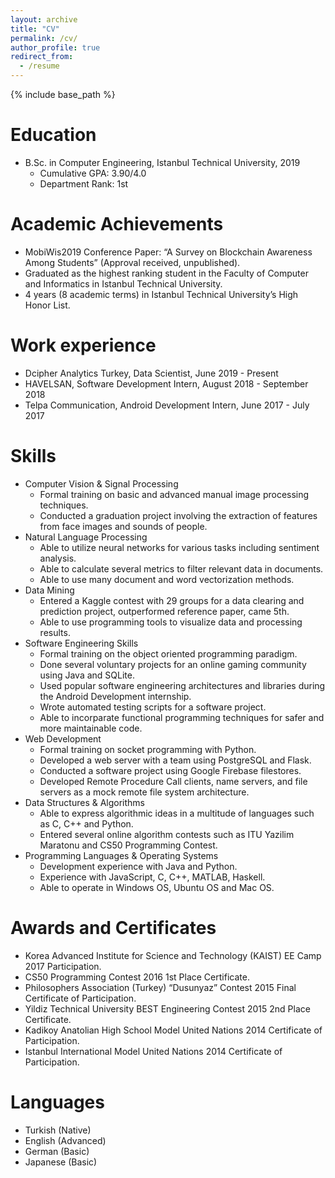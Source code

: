 ```yaml
---
layout: archive
title: "CV"
permalink: /cv/
author_profile: true
redirect_from:
  - /resume
---
```


{% include base_path %}

Education
======
* B.Sc. in Computer Engineering, Istanbul Technical University, 2019
  * Cumulative GPA: 3.90/4.0
  * Department Rank: 1st

Academic Achievements
======
* MobiWis2019 Conference Paper: “A Survey on Blockchain Awareness Among Students” (Approval received, unpublished).
* Graduated as the highest ranking student in the Faculty of Computer and Informatics in Istanbul Technical University.
* 4 years (8 academic terms) in Istanbul Technical University’s High Honor List.

Work experience
======
* Dcipher Analytics Turkey, Data Scientist, June 2019 - Present
* HAVELSAN, Software Development Intern, August 2018 - September 2018
* Telpa Communication, Android Development Intern, June 2017 - July 2017
  
Skills
======
* Computer Vision & Signal Processing
  * Formal training on basic and advanced manual image processing techniques.
  * Conducted a graduation project involving the extraction of features from face images and sounds of people.
* Natural Language Processing
  * Able to utilize neural networks for various tasks including sentiment analysis.
  * Able to calculate several metrics to filter relevant data in documents.
  * Able to use many document and word vectorization methods.
* Data Mining
  * Entered a Kaggle contest with 29 groups for a data clearing and prediction project, outperformed reference paper, came 5th.
  * Able to use programming tools to visualize data and processing results.
* Software Engineering Skills
  * Formal training on the object oriented programming paradigm.
  * Done several voluntary projects for an online gaming community using Java and SQLite.
  * Used popular software engineering architectures and libraries during the Android Development internship.
  * Wrote automated testing scripts for a software project.
  * Able to incorparate functional programming techniques for safer and more maintainable code.
* Web Development
  * Formal training on socket programming with Python.
  * Developed a web server with a team using PostgreSQL and Flask.
  * Conducted a software project using Google Firebase filestores.
  * Developed Remote Procedure Call clients, name servers, and file servers as a mock remote file system architecture.
* Data Structures & Algorithms
  * Able to express algorithmic ideas in a multitude of languages such as C, C++ and Python.
  * Entered several online algorithm contests such as ITU Yazilim Maratonu and CS50 Programming Contest.
* Programming Languages & Operating Systems
  * Development experience with Java and Python.
  * Experience with JavaScript, C, C++, MATLAB, Haskell.
  * Able to operate in Windows OS, Ubuntu OS and Mac OS.
  
Awards and Certificates
======
* Korea Advanced Institute for Science and Technology (KAIST) EE Camp 2017 Participation.
* CS50 Programming Contest 2016 1st Place Certificate.
* Philosophers Association (Turkey) “Dusunyaz” Contest 2015 Final Certificate of Participation.
* Yildiz Technical University BEST Engineering Contest 2015 2nd Place Certificate.
* Kadikoy Anatolian High School Model United Nations 2014 Certificate of Participation.
* Istanbul International Model United Nations 2014 Certificate of Participation.

Languages
======
* Turkish (Native)
* English (Advanced)
* German (Basic)
* Japanese (Basic)
